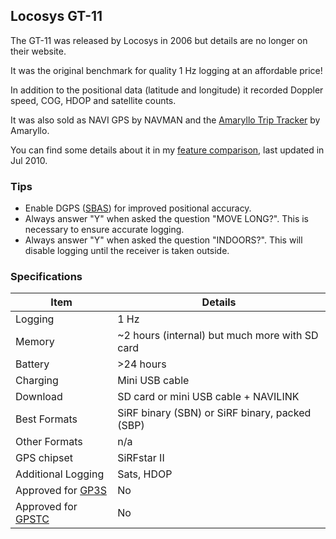 ## Locosys GT-11

The GT-11 was released by Locosys in 2006 but details are no longer on their website.

It was the original benchmark for quality 1 Hz logging at an affordable price!

In addition to the positional data (latitude and longitude) it recorded Doppler speed, COG, HDOP and satellite counts.

It was also sold as NAVI GPS by NAVMAN and the [Amaryllo Trip Tracker](https://www.amaryllo.com/almooj/sports-products/amaryllo-trip-tracker-gps-sports-device-7.html) by Amaryllo.

You can find some details about it in my [feature comparison](../../feature-comparison.pdf), last updated in Jul 2010.



### Tips

- Enable DGPS ([SBAS](https://en.wikipedia.org/wiki/GNSS_augmentation)) for improved positional accuracy.
- Always answer "Y" when asked the question "MOVE LONG?". This is necessary to ensure accurate logging.
- Always answer "Y" when asked the question "INDOORS?". This will disable logging until the receiver is taken outside.



### Specifications

| Item                                                       | Details                                        |
| ---------------------------------------------------------- | ---------------------------------------------- |
| Logging                                                    | 1 Hz                                           |
| Memory                                                     | ~2 hours (internal) but much more with SD card |
| Battery                                                    | >24 hours                                      |
| Charging                                                   | Mini USB cable                                 |
| Download                                                   | SD card or mini USB cable + NAVILINK           |
| Best Formats                                               | SiRF binary (SBN) or SiRF binary, packed (SBP) |
| Other Formats                                              | n/a                                            |
| GPS chipset                                                | SiRFstar II                                    |
| Additional Logging                                         | Sats, HDOP                                     |
| Approved for [GP3S](https://www.gps-speedsurfing.com/)     | No                                             |
| Approved for [GPSTC](https://www.gpsteamchallenge.com.au/) | No                                             |

